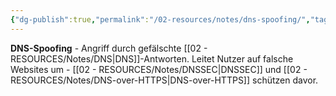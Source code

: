 ```yaml
---
{"dg-publish":true,"permalink":"/02-resources/notes/dns-spoofing/","tags":["informatik/netzwerk/dns","informatik/netzwerk/dns/manipulation","sicherheit/angriff","sicherheit/it-sicherheit"],"noteIcon":"","updated":"2025-09-27T01:32:43.000+02:00"}
---
```



**DNS-Spoofing** - Angriff durch gefälschte [[02 - RESOURCES/Notes/DNS\|DNS]]-Antworten.
Leitet Nutzer auf falsche Websites um - [[02 - RESOURCES/Notes/DNSSEC\|DNSSEC]] und [[02 - RESOURCES/Notes/DNS-over-HTTPS\|DNS-over-HTTPS]] schützen davor.